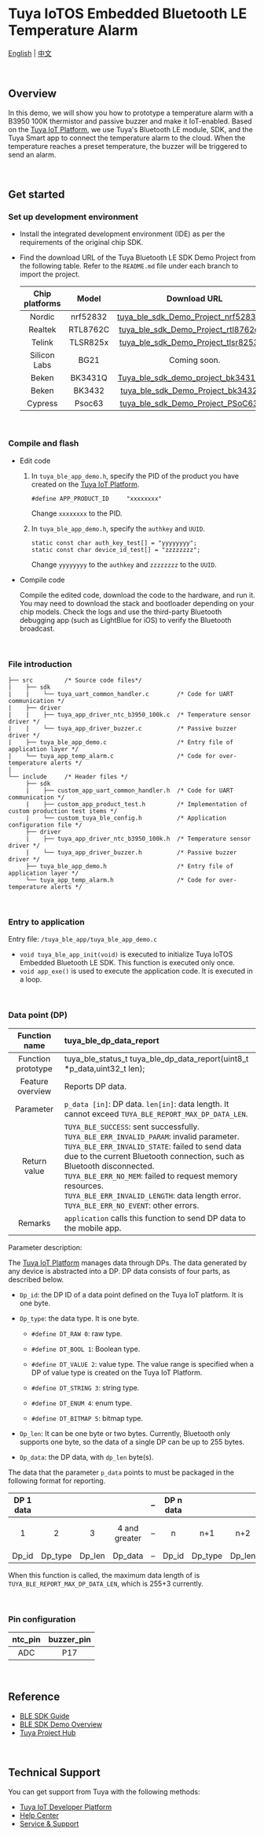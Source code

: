 # Tuya IoTOS Embedded Bluetooth LE Temperature Alarm

[English](./README.md) | [中文](./README_zh.md)

<br>

## Overview

In this demo, we will show you how to prototype a temperature alarm with a B3950 100K thermistor and passive buzzer and make it IoT-enabled. Based on the [Tuya IoT Platform](https://iot.tuya.com/), we use Tuya's Bluetooth LE module, SDK, and the Tuya Smart app to connect the temperature alarm to the cloud. When the temperature reaches a preset temperature, the buzzer will be triggered to send an alarm.

<br>

## Get started

### Set up development environment

- Install the integrated development environment (IDE) as per the requirements of the original chip SDK.

- Find the download URL of the Tuya Bluetooth LE SDK Demo Project from the following table. Refer to the `README.md` file under each branch to import the project.

   | Chip platforms | Model | Download URL |
   | :----------: | :------: | :----------------------------------------------------------: |
   | Nordic | nrf52832 | [tuya_ble_sdk_Demo_Project_nrf52832.git](https://github.com/TuyaInc/tuya_ble_sdk_Demo_Project_nrf52832.git) |
   | Realtek | RTL8762C | [tuya_ble_sdk_Demo_Project_rtl8762c.git](https://github.com/TuyaInc/tuya_ble_sdk_Demo_Project_rtl8762c.git) |
   | Telink | TLSR825x | [tuya_ble_sdk_Demo_Project_tlsr8253.git](https://github.com/TuyaInc/tuya_ble_sdk_Demo_Project_tlsr8253.git) |
   | Silicon Labs | BG21 | Coming soon. |
   | Beken | BK3431Q | [Tuya_ble_sdk_demo_project_bk3431q.git](https://github.com/TuyaInc/Tuya_ble_sdk_demo_project_bk3431q.git) |
   | Beken | BK3432 | [tuya_ble_sdk_Demo_Project_bk3432.git](https://github.com/TuyaInc/tuya_ble_sdk_Demo_Project_bk3432.git) |
   | Cypress | Psoc63 | [tuya_ble_sdk_Demo_Project_PSoC63.git](https://github.com/TuyaInc/tuya_ble_sdk_Demo_Project_PSoC63.git) |

<br>

### Compile and flash

- Edit code

   1. In `tuya_ble_app_demo.h`, specify the PID of the product you have created on the [Tuya IoT Platform](https://iot.tuya.com/).

      ```
      #define APP_PRODUCT_ID     "xxxxxxxx"
      ```
  
      Change `xxxxxxxx` to the PID.

   2. In `tuya_ble_app_demo.h`, specify the `authkey` and `UUID`.

      ```
      static const char auth_key_test[] = "yyyyyyyy";
      static const char device_id_test[] = "zzzzzzzz";
      ```
  
      Change `yyyyyyyy` to the `authkey` and `zzzzzzzz` to the `UUID`.

- Compile code

   Compile the edited code, download the code to the hardware, and run it. You may need to download the stack and bootloader depending on your chip models. Check the logs and use the third-party Bluetooth debugging app (such as LightBlue for iOS) to verify the Bluetooth broadcast.

<br>

### File introduction
```
├── src         /* Source code files*/
|    ├── sdk
|    |    └── tuya_uart_common_handler.c        /* Code for UART communication */
|    ├── driver
|    |    ├── tuya_app_driver_ntc_b3950_100k.c  /* Temperature sensor driver */
|    |    └── tuya_app_driver_buzzer.c          /* Passive buzzer driver */
|    ├── tuya_ble_app_demo.c                    /* Entry file of application layer */
|    └── tuya_app_temp_alarm.c                  /* Code for over-temperature alerts */
|
└── include     /* Header files */
     ├── sdk
     |    ├── custom_app_uart_common_handler.h  /* Code for UART communication */
     |    ├── custom_app_product_test.h         /* Implementation of custom production test items */
     |    └── custom_tuya_ble_config.h          /* Application configuration file */
     ├── driver
     |    ├── tuya_app_driver_ntc_b3950_100k.h  /* Temperature sensor driver */
     |    └── tuya_app_driver_buzzer.h          /* Passive buzzer driver */
     ├── tuya_ble_app_demo.h                    /* Entry file of application layer */
     └── tuya_app_temp_alarm.h                  /* Code for over-temperature alerts */
```

<br>

### Entry to application
Entry file: `/tuya_ble_app/tuya_ble_app_demo.c`

+ `void tuya_ble_app_init(void)` is executed to initialize Tuya IoTOS Embedded Bluetooth LE SDK. This function is executed only once.
+ `void app_exe()` is used to execute the application code. It is executed in a loop.

<br>

### Data point (DP)

| Function name | tuya_ble_dp_data_report |
| :------: | :----------------------------------------------------------- |
| Function prototype | tuya_ble_status_t tuya_ble_dp_data_report(uint8_t *p_data,uint32_t len); |
| Feature overview | Reports DP data. |
| Parameter | `p_data [in]`: DP data. `len[in]`: data length. It cannot exceed `TUYA_BLE_REPORT_MAX_DP_DATA_LEN`. |
| Return value | `TUYA_BLE_SUCCESS`: sent successfully. <br/>`TUYA_BLE_ERR_INVALID_PARAM`: invalid parameter. <br/>`TUYA_BLE_ERR_INVALID_STATE`: failed to send data due to the current Bluetooth connection, such as Bluetooth disconnected. <br/>`TUYA_BLE_ERR_NO_MEM`: failed to request memory resources. <br/>`TUYA_BLE_ERR_INVALID_LENGTH`: data length error. <br/>`TUYA_BLE_ERR_NO_EVENT`: other errors. |
| Remarks | `application` calls this function to send DP data to the mobile app. |

Parameter description:

The [Tuya IoT Platform](https://iot.tuya.com/) manages data through DPs. The data generated by any device is abstracted into a DP. DP data consists of four parts, as described below.

- `Dp_id`: the DP ID of a data point defined on the Tuya IoT platform. It is one byte.


- `Dp_type`: the data type. It is one byte.

  - `#define DT_RAW 0`: raw type.

  - `#define DT_BOOL 1`: Boolean type.

  - `#define DT_VALUE 2`: value type. The value range is specified when a DP of value type is created on the Tuya IoT Platform.

  - `#define DT_STRING 3`: string type.

  - `#define DT_ENUM 4`: enum type.

  - `#define DT_BITMAP 5`: bitmap type.

- `Dp_len`: It can be one byte or two bytes. Currently, Bluetooth only supports one byte, so the data of a single DP can be up to 255 bytes.


- `Dp_data`: the DP data, with `dp_len` byte(s).


The data that the parameter `p_data` points to must be packaged in the following format for reporting.

| DP 1 data |         |        |         | – | DP n data |         |        |         |
| :---------: | :-----: | :----: | :-----: | :--- | :---------: | :-----: | :----: | :-----: |
| 1 | 2 | 3 | 4 and greater | – | n | n+1 | n+2 | n+3 and greater |
| Dp_id | Dp_type | Dp_len | Dp_data | – | Dp_id | Dp_type | Dp_len | Dp_data |

When this function is called, the maximum data length of is `TUYA_BLE_REPORT_MAX_DP_DATA_LEN`, which is 255+3 currently.

<br>

### Pin configuration

| ntc_pin | buzzer_pin |
| :-----: | :--------: |
| ADC | P17 |

<br>

## Reference

- [BLE SDK Guide](https://developer.tuya.com/en/docs/iot/tuya-ble-sdk-user-guide?id=K9h5zc4e5djd9#title-13-The%20callback%20event%20of%20tuya%20ble%20sdk)
- [BLE SDK Demo Overview](https://developer.tuya.com/en/docs/iot/tuya-ble-sdk-demo-instruction-manual?id=K9gq09szmvy2o)
- [Tuya Project Hub](https://developer.tuya.com/demo)

<br>


## Technical Support

You can get support from Tuya with the following methods:

- [Tuya IoT Developer Platform](https://developer.tuya.com/en/)
- [Help Center](https://support.tuya.com/en/help)
- [Service & Support](https://service.console.tuya.com)

<br>
